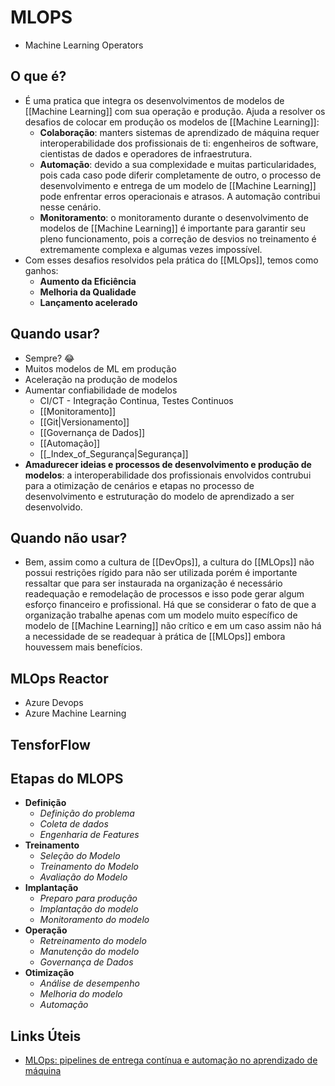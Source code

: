 # MLOPS
- Machine Learning Operators
## O que é?
- É uma pratica que integra os desenvolvimentos de modelos de [[Machine Learning]] com sua operação e produção. Ajuda a resolver os desafios de colocar em produção os modelos de [[Machine Learning]]:
	- **Colaboração**: manters sistemas de aprendizado de máquina requer interoperabilidade dos profissionais de ti: engenheiros de software, cientistas de dados e operadores de infraestrutura.
	- **Automação**: devido a sua complexidade e muitas particularidades, pois cada caso pode diferir completamente de outro, o processo de desenvolvimento e entrega de um modelo de [[Machine Learning]] pode enfrentar erros operacionais e atrasos. A automação contribui nesse cenário.
	- **Monitoramento**: o monitoramento durante o desenvolvimento de modelos de [[Machine Learning]] é importante para garantir seu pleno funcionamento, pois a correção de desvios no treinamento é extremamente complexa e algumas vezes impossível.
- Com esses desafios resolvidos pela prática do [[MLOps]], temos como ganhos:
	- **Aumento da Eficiência**
	- **Melhoria da Qualidade**
	- **Lançamento acelerado**
## Quando usar?
- Sempre? 😂
- Muitos modelos de ML em produção
- Aceleração na produção de modelos
- Aumentar confiabilidade de modelos
	- CI/CT - Integração Continua, Testes Continuos
	- [[Monitoramento]] 
	- [[Git|Versionamento]]
	- [[Governança de Dados]] 
	- [[Automação]] 
	- [[_Index_of_Segurança|Segurança]]
- **Amadurecer ideias e processos de desenvolvimento e produção de modelos**: a interoperabilidade dos profissionais envolvidos contrubui para a otimização de cenários e etapas no processo de desenvolvimento e estruturação do modelo de aprendizado a ser desenvolvido.
## Quando não usar?
- Bem, assim como a cultura de [[DevOps]], a cultura do [[MLOps]] não possui restrições rígido para não ser utilizada porém é importante ressaltar que para ser instaurada na organização é necessário readequação e remodelação de processos e isso pode gerar algum esforço financeiro e profissional. Há que se considerar o fato de que a organização trabalhe apenas com um modelo muito específico de modelo de [[Machine Learning]] não crítico e em um caso assim não há a necessidade de se readequar à prática de [[MLOps]] embora houvessem mais benefícios.
## MLOps Reactor
- Azure Devops
- Azure Machine Learning

## TensforFlow
## Etapas do MLOPS
- **Definição**
	- *Definição do problema*
	- *Coleta de dados*
	- *Engenharia de Features*
- **Treinamento**
	- *Seleção do Modelo*
	- *Treinamento do Modelo*
	- *Avaliação do Modelo*
- **Implantação**
	- *Preparo para produção*
	- *Implantação do modelo*
	- *Monitoramento do modelo*
- **Operação**
	- *Retreinamento do modelo*
	- *Manutenção do modelo*
	- *Governança de Dados*
- **Otimização**
	- *Análise de desempenho*
	- *Melhoria do modelo*
	- *Automação*


## Links Úteis
- [MLOps: pipelines de entrega contínua e automação no aprendizado de máquina](https://cloud.google.com/architecture/mlops-continuous-delivery-and-automation-pipelines-in-machine-learning?hl=pt-br)